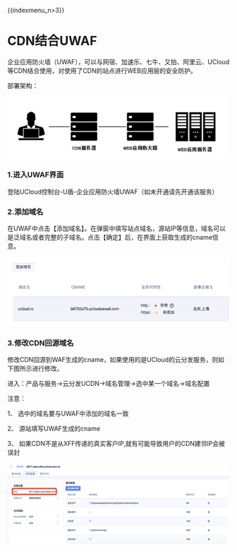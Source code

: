 {{indexmenu_n>3}}

# CDN结合UWAF

企业应用防火墙（UWAF），可以与网宿、加速乐、七牛、又拍、阿里云、UCloud等CDN结合使用，对使用了CDN的站点进行WEB应用层的安全防护。

部署架构：

![](../images/common/cdn.png)

### 1.进入UWAF界面

登陆UCloud控制台-U盾-企业应用防火墙UWAF（如未开通请先开通该服务）

### 2.添加域名

在UWAF中点击【添加域名】。在弹窗中填写站点域名，源站IP等信息，域名可以是泛域名或者完整的子域名。点击【确定】后，在界面上获取生成的cname信息。

![](../images/common/waf32.png)

### 3.修改CDN回源域名

修改CDN回源到WAF生成的cname，如果使用的是UCloud的云分发服务，则如下图所示进行修改。

进入：产品与服务-\>云分发UCDN-\>域名管理-\>选中某一个域名-\>域名配置

注意：

1、 选中的域名要与UWAF中添加的域名一致

2、 源站填写UWAF生成的cname

3、 如果CDN不是从XFF传递的真实客户IP,就有可能导致用户的CDN建邻IP会被误封

![](../images/common/cdn3.png)

